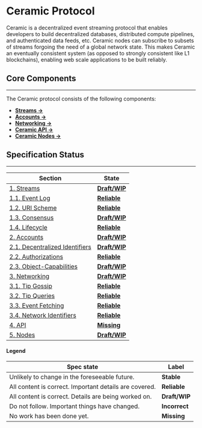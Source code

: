 
# Ceramic Protocol

Ceramic is a decentralized event streaming protocol that enables developers to build decentralized databases, distributed compute pipelines, and authenticated data feeds, etc. Ceramic nodes can subscribe to subsets of streams forgoing the need of a global network state. This makes Ceramic an eventually consistent system (as opposed to strongly consistent like L1 blockchains), enabling web scale applications to be built reliably.


## Core Components

---

The Ceramic protocol consists of the following components:

- [**Streams →**](../protocol/js-ceramic/streams/streams-index.md)
- [**Accounts →**](../protocol/js-ceramic/accounts/accounts-index.md)
- [**Networking →**](../protocol/js-ceramic/networking/networking-index.md)
- [**Ceramic API →**](../protocol/js-ceramic/api.md)
- [**Ceramic Nodes →**](../protocol/js-ceramic/nodes/overview.md)


## Specification Status

---

| Section | State |
| --- | --- |
| [1. Streams](../protocol/js-ceramic/streams/streams-index.md) | **[<span styles="color:rgba(203, 145, 47, 1)">Draft/WIP</span>](../protocol/js-ceramic/streams/streams-index.md)** |
| [1.1. Event Log](../protocol/js-ceramic/streams/event-log.md) | **[<span styles="color:rgba(68, 131, 97, 1)">Reliable</span>](../protocol/js-ceramic/streams/event-log.md)** |
| [1.2. URI Scheme](../protocol/js-ceramic/streams/uri-scheme.md) | **[<span styles="color:rgba(68, 131, 97, 1)">Reliable</span>](../protocol/js-ceramic/streams/uri-scheme.md)** |
| [1.3. Consensus](../protocol/js-ceramic/streams/consensus.md) | **[<span styles="color:rgba(203, 145, 47, 1)">Draft/WIP</span>](../protocol/js-ceramic/streams/consensus.md)** |
| [1.4. Lifecycle](../protocol/js-ceramic/streams/lifecycle.md) | **[<span styles="color:rgba(68, 131, 97, 1)">Reliable</span>](../protocol/js-ceramic/streams/lifecycle.md)** |
| [2. Accounts](../protocol/js-ceramic/accounts/accounts-index.md) | **[<span styles="color:rgba(203, 145, 47, 1)">Draft/WIP</span>](../protocol/js-ceramic/accounts/accounts-index.md)** |
| [2.1. Decentralized Identifiers](../protocol/js-ceramic/accounts/decentralized-identifiers.md) | **[<span styles="color:rgba(203, 145, 47, 1)">Draft/WIP</span>](../protocol/js-ceramic/accounts/decentralized-identifiers.md)** |
| [2.2. Authorizations](../protocol/js-ceramic/accounts/authorizations.md) | **[<span styles="color:rgba(68, 131, 97, 1)">Reliable</span>](../protocol/js-ceramic/accounts/authorizations.md)** |
| [2.3. Object-Capabilities](../protocol/js-ceramic/accounts/object-capabilities.md) | **[<span styles="color:rgba(203, 145, 47, 1)">Draft/WIP</span>](../protocol/js-ceramic/accounts/object-capabilities.md)** |
| [3. Networking](../protocol/js-ceramic/networking/networking-index.md) | **[<span styles="color:rgba(203, 145, 47, 1)">Draft/WIP</span>](../protocol/js-ceramic/networking/networking-index.md)** |
| [3.1. Tip Gossip](../protocol/js-ceramic/networking/tip-gossip.md) | **[<span styles="color:rgba(68, 131, 97, 1)">Reliable</span>](../protocol/js-ceramic/networking/tip-gossip.md)** |
| [3.2. Tip Queries](../protocol/js-ceramic/networking/tip-queries.md) | **[<span styles="color:rgba(68, 131, 97, 1)">Reliable</span>](../protocol/js-ceramic/networking/tip-queries.md)** |
| [3.3. Event Fetching](../protocol/js-ceramic/networking/event-fetching.md) | **[<span styles="color:rgba(68, 131, 97, 1)">Reliable</span>](../protocol/js-ceramic/networking/event-fetching.md)** |
| [3.4. Network Identifiers](../protocol/js-ceramic/networking/networks.md) | **[<span styles="color:rgba(68, 131, 97, 1)">Reliable</span>](../protocol/js-ceramic/networking/networks.md)** |
| [4. API](../protocol/js-ceramic/api.md) | **[<span styles="color:rgba(212, 76, 71, 1)">Missing</span>](../protocol/js-ceramic/api.md)** |
| [5. Nodes](../protocol/js-ceramic/nodes/overview.md) | **[<span styles="color:rgba(203, 145, 47, 1)">Draft/WIP</span>](../protocol/js-ceramic/nodes/overview.md)** |

#### **Legend**

| Spec state | Label |
| --- | --- |
| Unlikely to change in the foreseeable future. |  **<span styles="color:rgba(51, 126, 169, 1)">Stable</span>** |
| All content is correct. Important details are covered. | **<span styles="color:rgba(68, 131, 97, 1)">Reliable</span>** |
| All content is correct. Details are being worked on. | **<span styles="color:rgba(203, 145, 47, 1)">Draft/WIP</span>** |
| Do not follow. Important things have changed. | **<span styles="color:rgba(217, 115, 13, 1)">Incorrect</span>** |
| No work has been done yet. | **<span styles="color:rgba(212, 76, 71, 1)">Missing</span>** |


